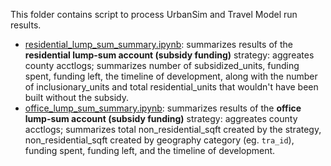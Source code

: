 This folder contains script to process UrbanSim and Travel Model run results.

* [residential_lump_sum_summary.ipynb](residential_lump_sum_summary.ipynb): summarizes results of the **residential lump-sum account (subsidy funding)** strategy: aggreates county acctlogs; summarizes number of subsidized_units, funding spent, funding left, the timeline of development, along with the number of inclusionary_units and total residential_units that wouldn't have been built without the subsidy.
* [office_lump_sum_summary.ipynb](office_lump_sum_summary.ipynb): summarizes results of the **office lump-sum account (subsidy funding)** strategy: aggreates county acctlogs; summarizes total non_residential_sqft created by the strategy, non_residential_sqft created by geography category (eg. `tra_id`), funding spent, funding left, and the timeline of development.